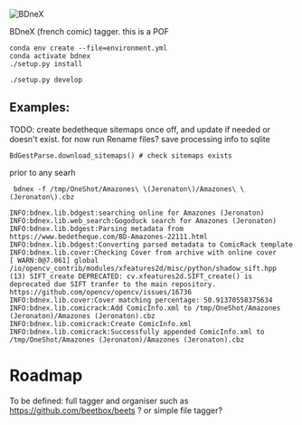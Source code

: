 ![BDneX](https://github.com/lbesnard/bdnex/actions/workflows/test.yml/badge.svg)

BDneX (french comic) tagger. this is a POF

```commandline
conda env create --file=environment.yml
conda activate bdnex
./setup.py install

./setup.py develop
```
## Examples:

TODO:
create bedetheque sitemaps once off, and update if needed or doesn't exist.
for now run 
Rename files?
save processing info to sqlite
```
BdGestParse.download_sitemaps() # check sitemaps exists
```
prior to any searh

```commandline
 bdnex -f /tmp/OneShot/Amazones\ \(Jeronaton\)/Amazones\ \(Jeronaton\).cbz
 
INFO:bdnex.lib.bdgest:searching online for Amazones (Jeronaton)
INFO:bdnex.lib.web_search:Gogoduck search for Amazones (Jeronaton)
INFO:bdnex.lib.bdgest:Parsing metadata from https://www.bedetheque.com/BD-Amazones-22111.html
INFO:bdnex.lib.bdgest:Converting parsed metadata to ComicRack template
INFO:bdnex.lib.cover:Checking Cover from archive with online cover
[ WARN:0@7.061] global /io/opencv_contrib/modules/xfeatures2d/misc/python/shadow_sift.hpp (13) SIFT_create DEPRECATED: cv.xfeatures2d.SIFT_create() is deprecated due SIFT tranfer to the main repository. https://github.com/opencv/opencv/issues/16736
INFO:bdnex.lib.cover:Cover matching percentage: 50.91370558375634
INFO:bdnex.lib.comicrack:Add ComicInfo.xml to /tmp/OneShot/Amazones (Jeronaton)/Amazones (Jeronaton).cbz
INFO:bdnex.lib.comicrack:Create ComicInfo.xml
INFO:bdnex.lib.comicrack:Successfully appended ComicInfo.xml to /tmp/OneShot/Amazones (Jeronaton)/Amazones (Jeronaton).cbz

```

# Roadmap

To be defined:
full tagger and organiser such as https://github.com/beetbox/beets ?
or simple file tagger?

